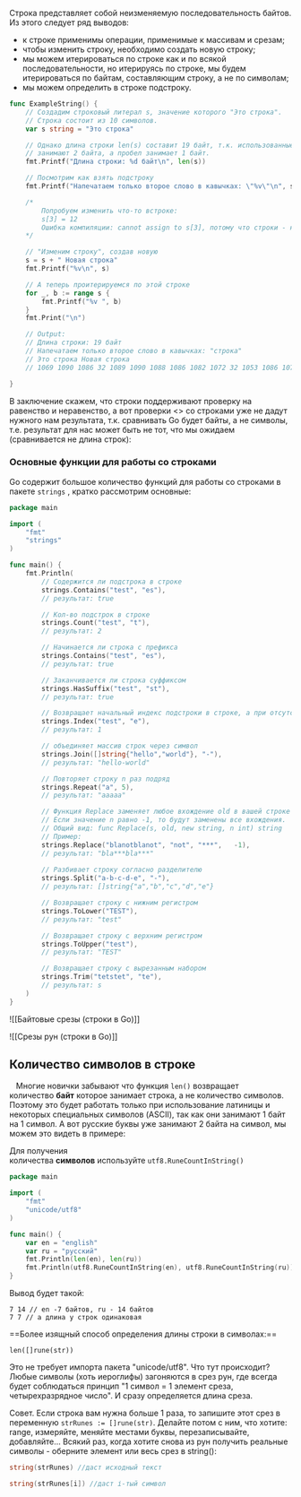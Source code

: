 Строка представляет собой неизменяемую последовательность байтов. Из этого следует ряд выводов:

- к строке применимы операции, применимые к массивам и срезам;
- чтобы изменить строку, необходимо создать новую строку;
- мы можем итерироваться по строке как и по всякой последовательности, но итерируясь по строке, мы будем итерироваться по байтам, составляющим строку, а не по символам;
- мы можем определить в строке подстроку.

```go
func ExampleString() {
	// Создадим строковый литерал s, значение которого "Это строка".
	// Строка состоит из 10 символов.
	var s string = "Это строка"

	// Однако длина строки len(s) составит 19 байт, т.к. использованные кирилические символы
	// занимают 2 байта, а пробел занимает 1 байт.
	fmt.Printf("Длина строки: %d байт\n", len(s))

	// Посмотрим как взять подстроку
	fmt.Printf("Напечатаем только второе слово в кавычках: \"%v\"\n", s[7:])

	/*
		Попробуем изменить что-то встроке:
		s[3] = 12
		Ошибка компиляции: cannot assign to s[3], потому что строки - неизменяемые последовательности.
	*/

	// "Изменим строку", создав новую
	s = s + " Новая строка"
	fmt.Printf("%v\n", s)

	// А теперь проитерируемся по этой строке
	for _, b := range s {
		fmt.Printf("%v ", b)
	}
	fmt.Print("\n")

	// Output:
	// Длина строки: 19 байт
	// Напечатаем только второе слово в кавычках: "строка"
	// Это строка Новая строка
	// 1069 1090 1086 32 1089 1090 1088 1086 1082 1072 32 1053 1086 1074 1072 1103 32 1089 1090 1088 1086 1082 1072

}
```

В заключение скажем, что строки поддерживают проверку на равенство и неравенство, а вот проверки <> со строками уже не дадут нужного нам результата, т.к. сравнивать Go будет байты, а не символы, т.е. результат для нас может быть не тот, что мы ожидаем (сравнивается не длина строк):

### Основные функции для работы со строками

Go содержит большое количество функций для работы со строками в пакете `strings` , кратко рассмотрим основные: 

```go
package main

import (
    "fmt"
    "strings"
)

func main() {
    fmt.Println(    
        // Содержится ли подстрока в строке    
        strings.Contains("test", "es"), 
        // результат: true

        // Кол-во подстрок в строке
        strings.Count("test", "t"),
        // результат: 2

        // Начинается ли строка с префикса       
        strings.Contains("test", "es"), 
        // результат: true

        // Заканчивается ли строка суффиксом
        strings.HasSuffix("test", "st"), 
        // результат: true

        // Возвращает начальный индекс подстроки в строке, а при отсутствии вхождения возвращает -1
        strings.Index("test", "e"), 
        // результат: 1

        // объединяет массив строк через символ
        strings.Join([]string{"hello","world"}, "-"),
        // результат: "hello-world"

        // Повторяет строку n раз подряд
        strings.Repeat("a", 5), 
        // результат: "aaaaa"

        // Функция Replace заменяет любое вхождение old в вашей строке на new
        // Если значение n равно -1, то будут заменены все вхождения.
        // Общий вид: func Replace(s, old, new string, n int) string
        // Пример:
        strings.Replace("blanotblanot", "not", "***", 	-1),
        // результат: "bla***bla***"
 
        // Разбивает строку согласно разделителю
        strings.Split("a-b-c-d-e", "-"), 
        // результат: []string{"a","b","c","d","e"}

        // Возвращает строку c нижним регистром
        strings.ToLower("TEST"), 
        // результат: "test"

        // Возвращает строку c верхним регистром
        strings.ToUpper("test"), 
        // результат: "TEST"

        // Возвращает строку с вырезанным набором
        strings.Trim("tetstet", "te"),
        // результат: s
    )
}
```

![[Байтовые срезы (строки в Go)]]

![[Срезы рун (строки в Go)]]

## Количество символов в строке  
 
 Многие новички забывают что функция `len()` возвращает количество **байт** которое занимает строка, а не количество символов. Поэтому это будет работать только при использование латиницы и некоторых специальных символов (ASCII), так как они занимают 1 байт на 1 символ. А вот русские буквы уже занимают 2 байта на символ, мы можем это видеть в примере:

Для получения количества **символов** используйте `utf8.RuneCountInString()` 

```go
package main

import (
	"fmt"
	"unicode/utf8"
)

func main() {
	var en = "english"
	var ru = "русский"
	fmt.Println(len(en), len(ru))
	fmt.Println(utf8.RuneCountInString(en), utf8.RuneCountInString(ru))
}
```

Вывод будет такой:

```
​​​​​​​7 14 // en -7 байтов, ru - 14 байтов
7 7 // а длина у строк одинаковая
```

==Более изящный способ определения длины строки в символах:==

`len([]rune(str))`

Это не требует импорта пакета "unicode/utf8". Что тут происходит? Любые символы (хоть иероглифы) загоняются в срез рун, где всегда будет соблюдаться принцип "1 символ = 1 элемент среза, четырехразрядное число". И сразу определяется длина среза.

Совет. Если строка вам нужна больше 1 раза, то запишите этот срез в переменную `strRunes := []rune(str)`. Делайте потом с ним, что хотите: range, измеряйте, меняйте местами буквы, перезаписывайте, добавляйте... Всякий раз, когда хотите снова из рун получить реальные символы - оберните элемент или весь срез в string():

```go
string(strRunes) //даст исходный текст

string(strRunes[i]) //даст і-тый символ
```

